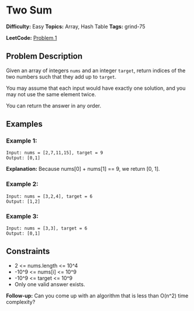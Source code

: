# Two Sum

**Difficulty:** Easy
**Topics:** Array, Hash Table
**Tags:** grind-75

**LeetCode:** [Problem 1](https://leetcode.com/problems/two-sum/description/)

## Problem Description

Given an array of integers `nums` and an integer `target`, return indices of the two numbers such that they add up to `target`.

You may assume that each input would have exactly one solution, and you may not use the same element twice.

You can return the answer in any order.

## Examples

### Example 1:

```
Input: nums = [2,7,11,15], target = 9
Output: [0,1]
```

**Explanation:** Because nums[0] + nums[1] == 9, we return [0, 1].

### Example 2:

```
Input: nums = [3,2,4], target = 6
Output: [1,2]
```

### Example 3:

```
Input: nums = [3,3], target = 6
Output: [0,1]
```

## Constraints

- 2 <= nums.length <= 10^4
- -10^9 <= nums[i] <= 10^9
- -10^9 <= target <= 10^9
- Only one valid answer exists.

**Follow-up:** Can you come up with an algorithm that is less than O(n^2) time complexity?

